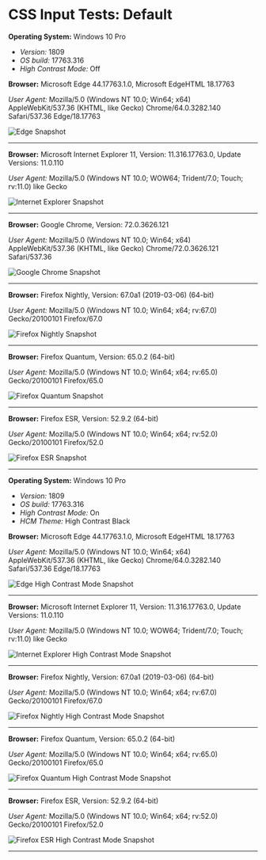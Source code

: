 # CSS Input Tests: Default

**Operating System:**
Windows 10 Pro
 - *Version:* 1809
 - *OS build:* 17763.316
 - *High Contrast Mode:* Off

**Browser:**
Microsoft Edge 44.17763.1.0, Microsoft EdgeHTML 18.17763

*User Agent:* Mozilla/5.0 (Windows NT 10.0; Win64; x64) AppleWebKit/537.36 (KHTML, like Gecko) Chrome/64.0.3282.140 Safari/537.36 Edge/18.17763

![Edge Snapshot](https://placekitten.com/g/875/300)
___
**Browser:**
Microsoft Internet Explorer 11, Version: 11.316.17763.0, Update Versions: 11.0.110

*User Agent:* Mozilla/5.0 (Windows NT 10.0; WOW64; Trident/7.0; Touch; rv:11.0) like Gecko

![Internet Explorer Snapshot](https://placekitten.com/g/875/300)
___
**Browser:**
Google Chrome, Version: 72.0.3626.121

*User Agent:* Mozilla/5.0 (Windows NT 10.0; Win64; x64) AppleWebKit/537.36 (KHTML, like Gecko) Chrome/72.0.3626.121 Safari/537.36

![Google Chrome Snapshot](https://placekitten.com/g/875/300)
___
**Browser:**
Firefox Nightly, Version: 67.0a1 (2019-03-06) (64-bit)

*User Agent:* Mozilla/5.0 (Windows NT 10.0; Win64; x64; rv:67.0) Gecko/20100101 Firefox/67.0

![Firefox Nightly Snapshot](https://placekitten.com/g/875/300)
___
**Browser:**
Firefox Quantum, Version: 65.0.2 (64-bit)

*User Agent:* Mozilla/5.0 (Windows NT 10.0; Win64; x64; rv:65.0) Gecko/20100101 Firefox/65.0

![Firefox Quantum Snapshot](https://placekitten.com/g/875/300)
___
**Browser:**
Firefox ESR, Version: 52.9.2 (64-bit)

*User Agent:* Mozilla/5.0 (Windows NT 10.0; Win64; x64; rv:52.0) Gecko/20100101 Firefox/52.0

![Firefox ESR Snapshot](https://placekitten.com/g/875/300)
___
**Operating System:**
Windows 10 Pro
 - *Version:* 1809
 - *OS build:* 17763.316
 - *High Contrast Mode:* On
 - *HCM Theme:* High Contrast Black

**Browser:**
Microsoft Edge 44.17763.1.0, Microsoft EdgeHTML 18.17763

*User Agent:* Mozilla/5.0 (Windows NT 10.0; Win64; x64) AppleWebKit/537.36 (KHTML, like Gecko) Chrome/64.0.3282.140 Safari/537.36 Edge/18.17763

![Edge High Contrast Mode Snapshot](https://placekitten.com/g/875/300)
___
**Browser:**
Microsoft Internet Explorer 11, Version: 11.316.17763.0, Update Versions: 11.0.110

*User Agent:* Mozilla/5.0 (Windows NT 10.0; WOW64; Trident/7.0; Touch; rv:11.0) like Gecko

![Internet Explorer High Contrast Mode Snapshot](https://placekitten.com/g/875/300)
___
**Browser:**
Firefox Nightly, Version: 67.0a1 (2019-03-06) (64-bit)

*User Agent:* Mozilla/5.0 (Windows NT 10.0; Win64; x64; rv:67.0) Gecko/20100101 Firefox/67.0

![Firefox Nightly High Contrast Mode Snapshot](https://placekitten.com/g/875/300)
___
**Browser:**
Firefox Quantum, Version: 65.0.2 (64-bit)

*User Agent:* Mozilla/5.0 (Windows NT 10.0; Win64; x64; rv:65.0) Gecko/20100101 Firefox/65.0

![Firefox Quantum High Contrast Mode Snapshot](https://placekitten.com/g/875/300)
___
**Browser:**
Firefox ESR, Version: 52.9.2 (64-bit)

*User Agent:* Mozilla/5.0 (Windows NT 10.0; Win64; x64; rv:52.0) Gecko/20100101 Firefox/52.0

![Firefox ESR High Contrast Mode Snapshot](https://placekitten.com/g/875/300)
___
